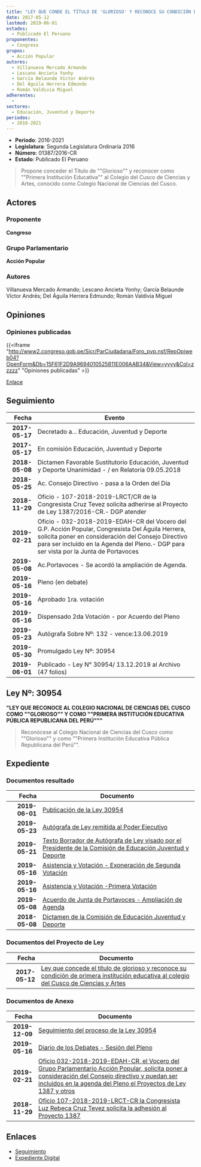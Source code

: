 ```yaml
---
title: "LEY QUE CONDE EL TÍTULO DE 'GLORIOSO' Y RECONOCE SU CONDICIÓN DE 'PRIMERA INSTITUCIÓN EDUCATIVA' AL COLEGIO DEL CUSCO DE CIENCIAS Y ARTES"
date: 2017-05-12
lastmod: 2019-06-01
estados: 
  - Publicado El Peruano
proponentes: 
  - Congreso
grupos: 
  - Acción Popular
autores: 
  - Villanueva Mercado Armando
  - Lescano Ancieta Yonhy
  - García Belaunde Víctor Andrés
  - Del Águila Herrera Edmundo
  - Román Valdivia Miguel
adherentes: 
  - 
sectores: 
  - Educación, Juventud y Deporte
periodos: 
  - 2016-2021
---
```


- **Periodo**: 2016-2021
- **Legislatura**: Segunda Legislatura Ordinaria 2016
- **Número**: 01387/2016-CR
- **Estado**: Publicado El Peruano

> Propone conceder el Título de ""Glorioso"" y reconocer como ""Primera Institución Educativa"" al Colegio del Cusco de Ciencias y Artes, conocido como Colegio Nacional de Ciencias del Cusco.


## Actores

### Proponente

**Congreso**

### Grupo Parlamentario

**Acción Popular**

### Autores

Villanueva Mercado Armando; Lescano Ancieta Yonhy; García Belaunde Víctor Andrés; Del Águila Herrera Edmundo; Román Valdivia Miguel


## Opiniones

### Opiniones publicadas

{{<iframe "http://www2.congreso.gob.pe/Sicr/ParCiudadana/Foro_pvp.nsf/RepOpiweb04?OpenForm&Db=15F61F2D9A9694010525811E006AAB34&View=yyyy&Col=zzzzz" "Opiniones publicadas" >}}

[Enlace](http://www2.congreso.gob.pe/Sicr/ParCiudadana/Foro_pvp.nsf/RepOpiweb04?OpenForm&Db=15F61F2D9A9694010525811E006AAB34&View=yyyy&Col=zzzzz)

## Seguimiento

| Fecha | Evento |
|------:|--------|
| **2017-05-17** | Decretado a... Educación, Juventud y Deporte|
| **2017-05-17** | En comisión Educación, Juventud y Deporte|
| **2018-05-08** | Dictamen Favorable Sustitutorio Educación, Juventud y Deporte Unanimidad - / en Relatoría 09.05.2018|
| **2018-05-25** | Ac. Consejo Directivo - pasa a la Orden del Día|
| **2018-11-29** | Oficio - 107-2018-2019-LRCT/CR de la Congresista Cruz Tevez solicita adherirse al Proyecto de Ley 1387/2016-CR.- DGP atender|
| **2019-02-21** | Oficio - 032-2018-2019-EDAH-CR del Vocero del G.P. Acción Popular, Congresista Del Águila Herrera, solicita poner en consideración del Consejo Directivo para ser incluido en la Agenda del Pleno.- DGP para ser vista por la Junta de Portavoces|
| **2019-05-08** | Ac.Portavoces - Se acordó la ampliación de Agenda.|
| **2019-05-16** | Pleno (en debate)|
| **2019-05-16** | Aprobado 1ra. votación|
| **2019-05-16** | Dispensado 2da Votación - por Acuerdo del Pleno|
| **2019-05-23** | Autógrafa Sobre Nº: 132 - vence:13.06.2019|
| **2019-05-30** | Promulgado Ley Nº: 30954|
| **2019-06-01** | Publicado - Ley N° 30954/ 13.12.2019 al Archivo (47 folios)|

## Ley Nº: 30954

**"LEY QUE RECONOCE AL COLEGIO NACIONAL DE CIENCIAS DEL CUSCO COMO ""GLORIOSO"" Y COMO ""PRIMERA INSTITUCIÓN EDUCATIVA PÚBLICA REPUBLICANA DEL PERÚ"""**

> Reconócese al Colegio Nacional de Ciencias del Cusco como ""Glorioso"" y como ""Primera Institución Educativa Pública Republicana del Perú"".


## Expediente


### Documentos resultado

| Fecha | Documento |
|------:|--------|
| **2019-06-01** | [Publicación de la Ley 30954](http://www.leyes.congreso.gob.pe/Documentos/2016_2021/ADLP/Normas_Legales/30954-LEY.pdf) |
| **2019-05-23** | [Autógrafa de Ley remitida al Poder Ejecutivo](http://www.leyes.congreso.gob.pe/Documentos/2016_2021/ADLP/Texto_Aprobado/AU0138720190523.pdf) |
| **2019-05-21** | [Texto Borrador de Autógrafa de Ley visado por el Presidente de la Comisión de Educación Juventud y Deporte](http://www.leyes.congreso.gob.pe/Documentos/2016_2021/Texto_Borrador_de_Autografa/BAU0138720190521.pdf) |
| **2019-05-16** | [Asistencia y Votación - Exoneración de Segunda Votación](http://www.leyes.congreso.gob.pe/Documentos/2016_2021/Asistencia_y_Votacion/Proyectos_de_Ley/Exoneracion_de_Segunda_Votacion/AVESV0138720190516.pdf) |
| **2019-05-16** | [Asistencia y Votación -Primera Votación](http://www.leyes.congreso.gob.pe/Documentos/2016_2021/Asistencia_y_Votacion/Proyectos_de_Ley/AV0138720190516.pdf) |
| **2019-05-08** | [Acuerdo de Junta de Portavoces - Ampliación de Agenda](http://www.leyes.congreso.gob.pe/Documentos/2016_2021/Acuerdos/Junta_Portavoces/AJP0138720190508.pdf) |
| **2018-05-08** | [Dictamen de la Comisión de Educación Juventud y Deporte](http://www.leyes.congreso.gob.pe/Documentos/2016_2021/Dictamenes/Proyectos_de_Ley/01387DC10MAY20180508.pdf) |

### Documentos del Proyecto de Ley

| Fecha | Documento |
|------:|--------|
| **2017-05-12** | [Ley que concede el título de glorioso y reconoce su condición de primera institución educativa al colegio del Cusco de Ciencias y Artes](http://www.leyes.congreso.gob.pe/Documentos/2016_2021/Proyectos_de_Ley_y_de_Resoluciones_Legislativas/PL0138720170512.pdf) |

### Documentos de Anexo

| Fecha | Documento |
|------:|--------|
| **2019-12-09** | [Seguimiento del proceso de la Ley 30954](http://www.leyes.congreso.gob.pe/Documentos/2016_2021/Seguimiento_de_Proyectos_de_Ley/01387PL20191209.pdf) |
| **2019-05-16** | [Diario de los Debates - Sesión del Pleno](http://www2.congreso.gob.pe/Sicr/DiarioDebates/Publicad.nsf/SesionesPleno/05256D6E0073DFE9052583FD00602039/$FILE/SLO-2018-9A.pdf) |
| **2019-02-21** | [Oficio 032-2018-2019-EDAH-CR, el Vocero del Grupo Parlamentario Acción Popular, solicita poner a consideración del Consejo directivo y puedan ser incluidos en la agenda del Pleno el Proyectos de Ley 1387 y otros](http://www.leyes.congreso.gob.pe/Documentos/2016_2021/Oficios/Grupos_Parlamentarios/OFICIO-032-2018-2019-EDAH-CR.pdf) |
| **2018-11-29** | [Oficio 107-2018-2019-LRCT-CR la Congresista Luz Rebeca Cruz Tevez solicita la adhesión al Proyecto 1387](http://www.leyes.congreso.gob.pe/Documentos/2016_2021/Adhesiones/Proyectos_de_Ley/OFICIO-107-2018-2019-LRCT-CR.pdf) |

## Enlaces 

- [Seguimiento](http://www2.congreso.gob.pe/Sicr/TraDocEstProc/CLProLey2016.nsf/f7fff46988ca05b1052578e100829cc7/cb2975f41bd7c3710525811e00755f90?OpenDocument)
- [Expediente Digital](http://www2.congreso.gob.pe/Sicr/TraDocEstProc/CLProLey2016.nsf/f7fff46988ca05b1052578e100829cc7/cb2975f41bd7c3710525811e00755f90?OpenDocument&Click=05257FB7005EB655.eb71d0cf91d8294e05256cdf006b5706/$Body/0.1C6C)
